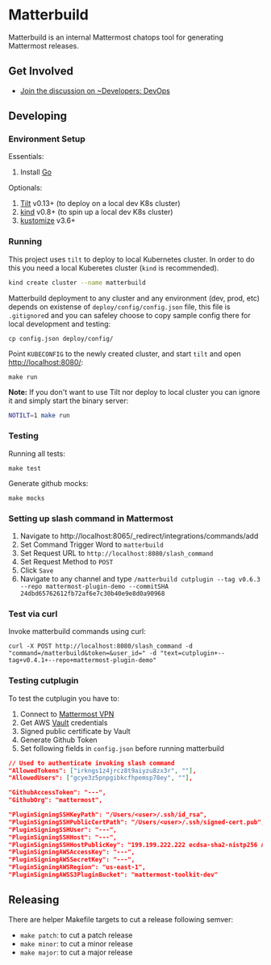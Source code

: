 # Matterbuild

Matterbuild is an internal Mattermost chatops tool for generating Mattermost releases.

## Get Involved

- [Join the discussion on ~Developers: DevOps](https://community.mattermost.com/core/channels/build)

## Developing

### Environment Setup

Essentials:

1. Install [Go](https://golang.org/doc/install)

Optionals:

1. [Tilt](https://tilt.dev/) v0.13+ (to deploy on a local dev K8s cluster)
2. [kind](https://kind.sigs.k8s.io/) v0.8+ (to spin up a local dev K8s cluster)
3. [kustomize](https://github.com/kubernetes-sigs/kustomize) v3.6+

### Running

This project uses `tilt` to deploy to local Kubernetes cluster. In order to do this you need a local Kuberetes cluster (`kind` is recommended).

```bash
kind create cluster --name matterbuild
```

Matterbuild deployment to any cluster and any environment (dev, prod, etc) depends on existense of `deploy/config/config.json` file, this file is `.gitignore`d and you can safeley choose to copy sample config there for local development and testing:

```shell
cp config.json deploy/config/
```

Point `KUBECONFIG` to the newly created cluster, and start `tilt` and open [http://localhost:8080/](http://localhost:8080/):

```shell
make run
```

**Note:** If you don't want to use Tilt nor deploy to local cluster you can ignore it and simply start the binary server:

```bash
NOTILT=1 make run
```

### Testing

Running all tests:

```shell
make test
```

Generate github mocks:

```shell
make mocks
```

### Setting up slash command in Mattermost

1. Navigate to http://localhost:8065/_redirect/integrations/commands/add
2. Set Command Trigger Word to `matterbuild`
3. Set Request URL to `http://localhost:8080/slash_command`
4. Set Request Method to `POST`
5. Click `Save`
6. Navigate to any channel and type `/matterbuild cutplugin --tag v0.6.3 --repo mattermost-plugin-demo --commitSHA 24dbd65762612fb72af6e7c30b40e9e8d0a90968`

### Test via curl

Invoke matterbuild commands using curl:

```shell
curl -X POST http://localhost:8080/slash_command -d "command=/matterbuild&token=&user_id=" -d "text=cutplugin+--tag+v0.4.1+--repo+mattermost-plugin-demo"
```

### Testing cutplugin

To test the cutplugin you have to:

1. Connect to [Mattermost VPN](https://developers.mattermost.com/internal/infrastructure/vpn/)
2. Get AWS [Vault](https://developers.mattermost.com/internal/infrastructure/vault/) credentials
3. Signed public certificate by Vault
4. Generate Github Token
5. Set following fields in `config.json` before running matterbuild

```json
// Used to authenticate invoking slash command
"AllowedTokens": ["irkngs1z4jrcz8t9aiyzu8zx3r", ""],
"AllowedUsers": ["gcye3z5pnpgibkcfhpemsp78ey", ""],

"GithubAccessToken": "---",
"GithubOrg": "mattermost",

"PluginSigningSSHKeyPath": "/Users/<user>/.ssh/id_rsa",
"PluginSigningSSHPublicCertPath": "/Users/<user>/.ssh/signed-cert.pub",
"PluginSigningSSHUser": "---",
"PluginSigningSSHHost": "---",
"PluginSigningSSHHostPublicKey": "199.199.222.222 ecdsa-sha2-nistp256 AyNTYAAABBBDZEF6pmnR=",
"PluginSigningAWSAccessKey": "---",
"PluginSigningAWSSecretKey": "---",
"PluginSigningAWSRegion": "us-east-1",
"PluginSigningAWSS3PluginBucket": "mattermost-toolkit-dev"
```

## Releasing

There are helper Makefile targets to cut a release following semver:

- `make patch`: to cut a patch release
- `make minor`: to cut a minor release
- `make major`: to cut a major release
